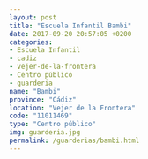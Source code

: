 ```yaml
---
layout: post
title: "Escuela Infantil Bambi"
date: 2017-09-20 20:57:05 +0200
categories:
- Escuela Infantil
- cadiz
- vejer-de-la-frontera
- Centro público
- guarderia
name: "Bambi"
province: "Cádiz"
location: "Vejer de la Frontera"
code: "11011469"
type: "Centro público"
img: guarderia.jpg
permalink: /guarderias/bambi.html
---
```

